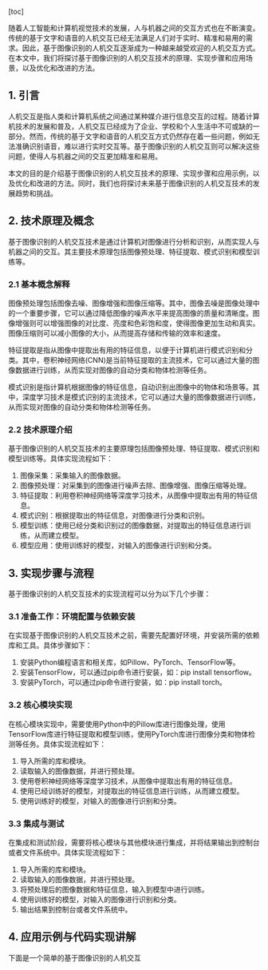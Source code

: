 
[toc]                    
                
                
随着人工智能和计算机视觉技术的发展，人与机器之间的交互方式也在不断演变。传统的基于文字和语音的人机交互已经无法满足人们对于实时、精准和易用的需求。因此，基于图像识别的人机交互逐渐成为一种越来越受欢迎的人机交互方式。在本文中，我们将探讨基于图像识别的人机交互技术的原理、实现步骤和应用场景，以及优化和改进的方法。

## 1. 引言

人机交互是指人类和计算机系统之间通过某种媒介进行信息交互的过程。随着计算机技术的发展和普及，人机交互已经成为了企业、学校和个人生活中不可或缺的一部分。然而，传统的基于文字和语音的人机交互方式仍然存在着一些问题，例如无法准确识别语音，难以进行实时交互等。基于图像识别的人机交互则可以解决这些问题，使得人与机器之间的交互更加精准和易用。

本文的目的是介绍基于图像识别的人机交互技术的原理、实现步骤和应用示例，以及优化和改进的方法。同时，我们也将探讨未来基于图像识别的人机交互技术的发展趋势和挑战。

## 2. 技术原理及概念

基于图像识别的人机交互技术是通过计算机对图像进行分析和识别，从而实现人与机器之间的交互。其主要技术原理包括图像预处理、特征提取、模式识别和模型训练等。

### 2.1 基本概念解释

图像预处理包括图像去噪、图像增强和图像压缩等。其中，图像去噪是图像处理中的一个重要步骤，它可以通过降低图像的噪声水平来提高图像的质量和清晰度。图像增强则可以增强图像的对比度、亮度和色彩饱和度，使得图像更加生动和真实。图像压缩则可以减小图像的大小，从而提高存储和传输的效率和速度。

特征提取是指从图像中提取出有用的特征信息，以便于计算机进行模式识别和分类。其中，卷积神经网络(CNN)是当前特征提取的主流技术，它可以通过大量的图像数据进行训练，从而实现对图像的自动分类和物体检测等任务。

模式识别是指计算机根据图像的特征信息，自动识别出图像中的物体和场景等。其中，深度学习技术是模式识别的主流技术，它可以通过大量的图像数据进行训练，从而实现对图像的自动分类和物体检测等任务。

### 2.2 技术原理介绍

基于图像识别的人机交互技术的主要原理包括图像预处理、特征提取、模式识别和模型训练等。具体实现流程如下：

1. 图像采集：采集输入的图像数据。
2. 图像预处理：对采集到的图像进行噪声去除、图像增强、图像压缩等处理。
3. 特征提取：利用卷积神经网络等深度学习技术，从图像中提取出有用的特征信息。
4. 模式识别：根据提取出的特征信息，对图像进行分类和识别。
5. 模型训练：使用已经分类和识别过的图像数据，对提取出的特征信息进行训练，从而建立模型。
6. 模型应用：使用训练好的模型，对输入的图像进行识别和分类。

## 3. 实现步骤与流程

基于图像识别的人机交互技术的实现流程可以分为以下几个步骤：

### 3.1 准备工作：环境配置与依赖安装

在实现基于图像识别的人机交互技术之前，需要先配置好环境，并安装所需的依赖库和工具。具体步骤如下：

1. 安装Python编程语言和相关库，如Pillow、PyTorch、TensorFlow等。
2. 安装TensorFlow，可以通过pip命令进行安装，如：pip install tensorflow。
3. 安装PyTorch，可以通过pip命令进行安装，如：pip install torch。

### 3.2 核心模块实现

在核心模块实现中，需要使用Python中的Pillow库进行图像处理，使用TensorFlow库进行特征提取和模型训练，使用PyTorch库进行图像分类和物体检测等任务。具体实现流程如下：

1. 导入所需的库和模块。
2. 读取输入的图像数据，并进行预处理。
3. 使用卷积神经网络等深度学习技术，从图像中提取出有用的特征信息。
4. 使用已经训练好的模型，对提取出的特征信息进行训练，从而建立模型。
5. 使用训练好的模型，对输入的图像进行识别和分类。

### 3.3 集成与测试

在集成和测试阶段，需要将核心模块与其他模块进行集成，并将结果输出到控制台或者文件系统中。具体实现流程如下：

1. 导入所需的库和模块。
2. 读取输入的图像数据，并进行预处理。
3. 将预处理后的图像数据和特征信息，输入到模型中进行训练。
4. 使用训练好的模型，对输入的图像进行识别和分类。
5. 输出结果到控制台或者文件系统中。

## 4. 应用示例与代码实现讲解

下面是一个简单的基于图像识别的人机交互

